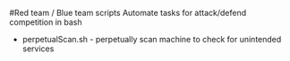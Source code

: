 #Red team / Blue team scripts
Automate tasks for attack/defend competition in bash

* perpetualScan.sh - perpetually scan machine to check for unintended services
